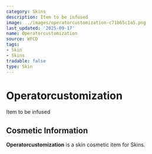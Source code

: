 ```yaml
---
category: Skins
description: Item to be infused
image: ../images/operatorcustomization-c71b65c1a5.png
last_updated: '2025-09-17'
name: Operatorcustomization
source: WFCD
tags:
- Skin
- Skins
tradable: false
type: Skin
---
```


# Operatorcustomization

Item to be infused

## Cosmetic Information

**Operatorcustomization** is a skin cosmetic item for Skins.

